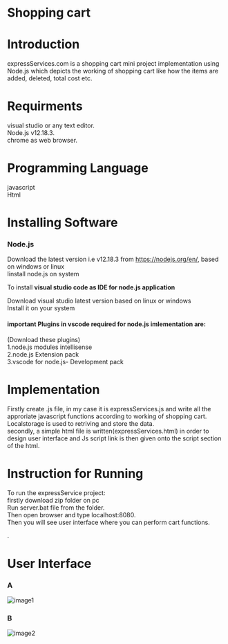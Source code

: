 # Shopping cart
# Introduction
 expressServices.com is a shopping cart mini project implementation using Node.js which depicts the working of shopping cart like how the items are added, deleted, total cost etc.

# Requirments
visual studio or any text editor. <br>
Node.js v12.18.3.<br>
chrome as web browser.

# Programming Language
javascript <br>
Html

# Installing Software 
### Node.js<br>

Download the latest version i.e v12.18.3 from https://nodejs.org/en/, based on windows or linux <br>
Iinstall node.js on system<br>

To install <b>visual studio code as IDE for node.js application</b><br>

Download visual studio latest version based on linux or windows<br>
Install it on your system<br>
#### important Plugins in vscode required for node.js  imlementation are:<br>
(Download these plugins)<br>
1.node.js modules intellisense<br>
2.node.js Extension pack<br>
3.vscode for node.js- Development pack<br>


# Implementation
 Firstly create .js file, in my case it is expressServices.js and write all the approriate javascript functions according to working of shopping cart.<br>
 Localstorage is used to  retriving and store the data.<br>
 secondly, a simple  html file is written(expressServices.html) in order to design user interface and Js script  link is then given onto the script section of the html.<br>
 
 # Instruction for Running
 To run the expressService project:<br>
 firstly download zip folder on pc<br>
 Run server.bat file from the folder.<br>
 Then open browser and type localhost:8080.<br>
 Then you will see user interface  where you can perform cart functions.<br>

.
# User Interface

### A
![image1](https://user-images.githubusercontent.com/70015401/91631890-b53d2300-e9fa-11ea-81b9-0d2e9fdcd797.png)





### B
![image2](https://user-images.githubusercontent.com/70015401/91631731-6c389f00-e9f9-11ea-8610-d6acc0082a3b.png)



















